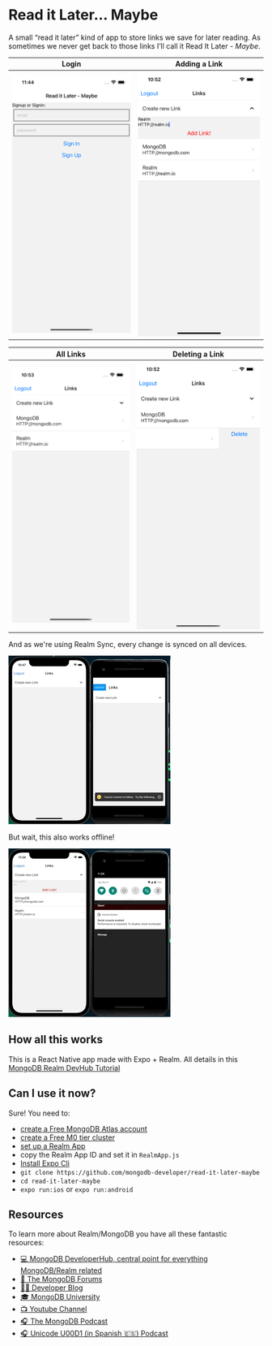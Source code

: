 # Read it Later... Maybe

A small “read it later” kind of app to store links we save for later reading. As sometimes we never get back to those links I’ll call it Read It Later - _Maybe_. 

|    Login   |  Adding a Link    |      
| :-------------: | :----------: | 
| ![](img/expo-realm-1.png)  |   ![](img/expo-realm-2.png) | 

|    All Links   |  Deleting a Link    |      
| :-------------: | :----------: | 
| ![](img/expo-realm-3.png)  |   ![](img/expo-realm-4.png) | 

And as we're using Realm Sync, every change is synced on all devices.

![](img/expo-realm-sync.gif)

But wait, this also works offline!

![](img/expo-realm-offline.gif)

## How all this works

This is a React Native app made with Expo + Realm. All details in this [MongoDB Realm DevHub Tutorial](https://www.mongodb.com/developer/how-to/build-offline-first-react-native-mobile-app-with-expo-and-realm)

## Can I use it now?

Sure! You need to:
- [create a Free MongoDB Atlas account](https://account.mongodb.com/)
- [create a Free M0 tier cluster](https://docs.atlas.mongodb.com/tutorial/create-new-cluster/)
- [set up a Realm App](https://docs.mongodb.com/realm/manage-apps/create/create-with-realm-ui/)
- copy the Realm App ID and set it in `RealmApp.js`
- [Install Expo Cli](https://docs.expo.dev/workflow/expo-cli/)
- `git clone https://github.com/mongodb-developer/read-it-later-maybe`
- `cd read-it-later-maybe`
- `expo run:ios` or `expo run:android`

## Resources

To learn more about Realm/MongoDB you have all these fantastic resources:

- [💻 MongoDB DeveloperHub, central point for everything MongoDB/Realm related](https://www.mongodb.com/developer)
- [💬 The MongoDB Forums](https://www.mongodb.com/community/forums/)
- [👩‍💻 Developer Blog](https://developer.mongodb.com/learn/?content=Articles#main)
- [🎓 MongoDB University](https://university.mongodb.com/)
- [📺 Youtube Channel](https://www.youtube.com/c/MongoDBofficial)
- [🎧 The MongoDB Podcast](https://developer.mongodb.com/learn/?content=Podcasts#main)
- [🎧 Unicode U00D1 (in Spanish 🇪🇸) Podcast](https://twitter.com/UnicodeU00D1)
